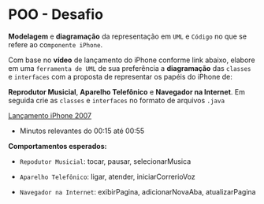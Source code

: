 # POO - Desafio

**Modelagem** e **diagramação** da representação em `UML` e `Código` no que se refere 
ao co`mponente iPhone`.

Com base no **vídeo** de lançamento do iPhone conforme link abaixo, elabore em
uma `ferramenta de UML` de sua preferência a **diagramação** das `classes` e 
`interfaces` com a proposta de representar os papéis do iPhone de:

**Reprodutor Musicial**, **Aparelho Telefônico** e **Navegador na Internet**.
Em seguida crie as `classes` e `interfaces` no formato de arquivos `.java`

[Lançamento iPhone 2007](https://www.youtube.com/watch?v=9ou608QQRq8)

- Minutos relevantes do 00:15 até 00:55

**Comportamentos esperados:**

- `Repodutor Musicial`: tocar, pausar, selecionarMusica


- `Aparelho Telefônico`: ligar, atender, iniciarCorrerioVoz
 

- `Navegador na Internet`: exibirPagina, adicionarNovaAba, atualizarPagina

